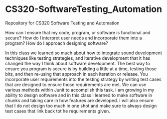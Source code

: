 # CS320-SoftwareTesting_Automation
Repository for CS320 Software Testing and Automation


How can I ensure that my code, program, or software is functional and secure?
How do I interpret user needs and incorporate them into a program?
How do I approach designing software?

In this class we learned so much about how to integrate sound development techniques like testing strategies, and iterative development that it has changed the way I think about software development. The best way to ensure you program is secure is by building a little at a time, testing those bits, and then re-using that approach in each iteration or release. You incorporate user requirements into the testing strategy by writing test cases that are designed to ensure those requirements are met. We can use various methods within Junit to accomplish this task. I am growing in my ability to design software and in this class I learned to make software in chunks and taking care in how features are developed. I will also ensure that I do not design too much in one shot and make sure to always design test cases that link back tot he requirements given. 
